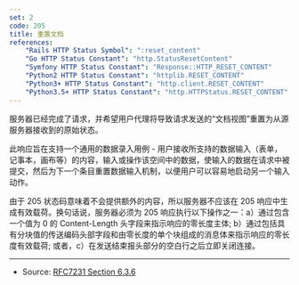 ```yaml
---
set: 2
code: 205
title: 重置文档
references:
    "Rails HTTP Status Symbol": ":reset_content"
    "Go HTTP Status Constant": "http.StatusResetContent"
    "Symfony HTTP Status Constant": "Response::HTTP_RESET_CONTENT"
    "Python2 HTTP Status Constant": "httplib.RESET_CONTENT"
    "Python3+ HTTP Status Constant": "http.client.RESET_CONTENT"
    "Python3.5+ HTTP Status Constant": "http.HTTPStatus.RESET_CONTENT"
---
```


服务器已经完成了请求，并希望用户代理将导致请求发送的“文档视图”重置为从源服务器接收到的原始状态。

此响应旨在支持一个通用的数据录入用例 - 用户接收所支持的数据输入（表单，记事本，画布等）的内容，输入或操作该空间中的数据，使输入的数据在请求中被提交，然后为下一个条目重置数据输入机制，以便用户可以容易地启动另一个输入动作。

由于 205 状态码意味着不会提供额外的内容，所以服务器不应该在 205 响应中生成有效载荷。换句话说，服务器必须为 205 响应执行以下操作之一：a）通过包含一个值为 0 的 Content-Length 头字段来指示响应的零长度主体; b）通过包括具有分块值的传送编码头部字段和由零长度的单个块组成的消息体来指示响应的零长度有效载荷; 或者，c）在发送结束报头部分的空白行之后立即关闭连接。

---

* Source: [RFC7231 Section 6.3.6][1]

[1]: <http://tools.ietf.org/html/rfc7231#section-6.3.6>
